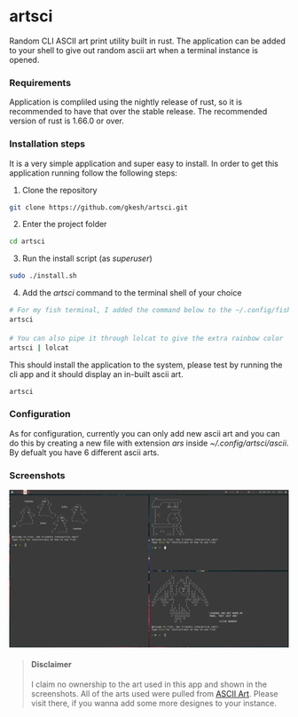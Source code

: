 # artsci
Random CLI ASCII art print utility built in rust. The application can be added to your shell to give out random ascii art when a terminal instance is opened.

### Requirements
Application is compliled using the nightly release of rust, so it is recommended to have that over the stable release. The recommended version of rust is 1.66.0 or over.


### Installation steps
It is a very simple application and super easy to install. In order to get this application running follow the following steps:

1. Clone the repository
```bash
git clone https://github.com/gkesh/artsci.git
```
2. Enter the project folder
```bash
cd artsci
```

3. Run the install script (as *superuser*)
```bash
sudo ./install.sh
```

4. Add the *artsci* command to the terminal shell of your choice
```bash
# For my fish terminal, I added the command below to the ~/.config/fish/config.fish
artsci

# You can also pipe it through lolcat to give the extra rainbow color
artsci | lolcat
```

This should install the application to the system, please test by running the cli app and it should display an in-built ascii art.

```bash
artsci
```

### Configuration
As for configuration, currently you can only add new ascii art and you can do this by creating a new file with extension *ars* inside *~/.config/artsci/ascii*. By defualt you have 6 different ascii arts.

### Screenshots
![screen_1](/artifacts/screens/3_window_shot.png)

> #### Disclaimer
> I claim no ownership to the art used in this app and shown in the screenshots. All of the arts used were pulled from [ASCII Art](https://www.asciiart.eu/). Please visit there, if you wanna add some more designes to your instance.